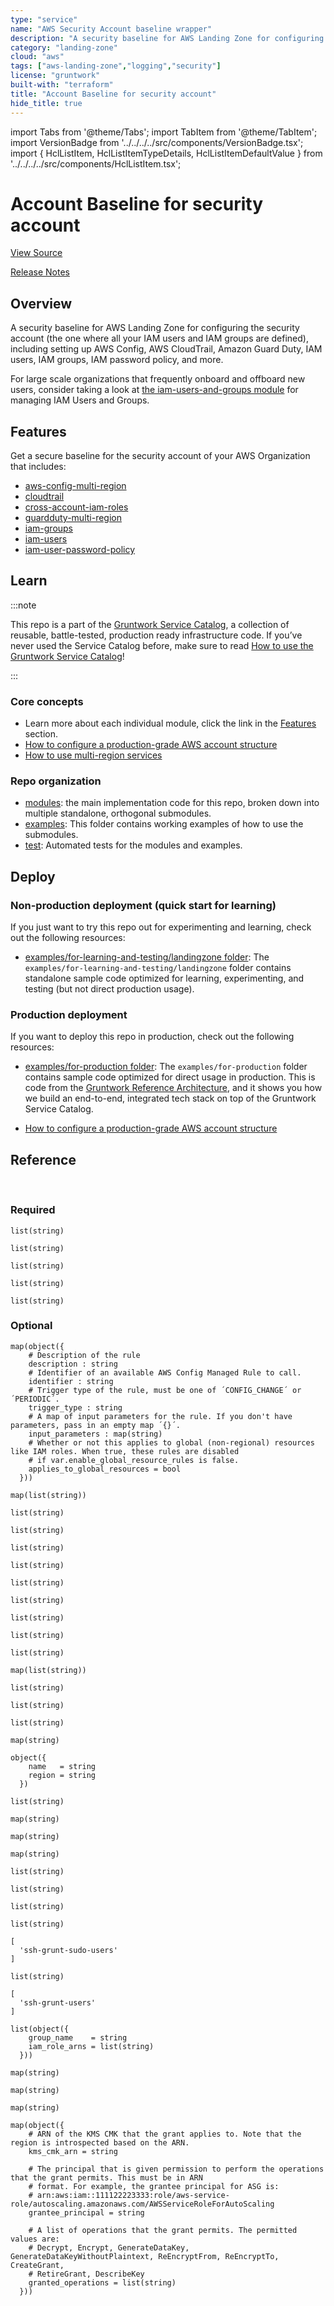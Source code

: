 ```yaml
---
type: "service"
name: "AWS Security Account baseline wrapper"
description: "A security baseline for AWS Landing Zone for configuring the security account (the one where all your IAM users and IAM groups are defined), including setting up AWS Config, AWS CloudTrail, Amazon Guard Duty, IAM users, IAM groups, IAM password policy, and more."
category: "landing-zone"
cloud: "aws"
tags: ["aws-landing-zone","logging","security"]
license: "gruntwork"
built-with: "terraform"
title: "Account Baseline for security account"
hide_title: true
---
```


import Tabs from '@theme/Tabs';
import TabItem from '@theme/TabItem';
import VersionBadge from '../../../../src/components/VersionBadge.tsx';
import { HclListItem, HclListItemTypeDetails, HclListItemDefaultValue } from '../../../../src/components/HclListItem.tsx';

<VersionBadge version="0.85.0" lastModifiedVersion="0.85.0"/>

# Account Baseline for security account


<a href="https://github.com/gruntwork-io/terraform-aws-service-catalog/tree/master/modules/landingzone/account-baseline-security" className="link-button">View Source</a>

<a href="https://github.com/gruntwork-io/terraform-aws-service-catalog/releases?q=landingzone%2Faccount-baseline-security" className="link-button" title="Release notes for only the service catalog versions which impacted this service.">Release Notes</a>

## Overview

A security baseline for AWS Landing Zone for configuring the security account (the one where all your IAM users and IAM groups are defined), including setting up
AWS Config, AWS CloudTrail, Amazon Guard Duty, IAM users, IAM groups, IAM password policy, and more.

For large scale organizations that frequently onboard and offboard new users, consider taking a look at
[the iam-users-and-groups module](https://github.com/gruntwork-io/terraform-aws-service-catalog/tree/master/modules/landingzone/iam-users-and-groups) for managing IAM Users and Groups.

## Features

Get a secure baseline for the security account of your AWS Organization that includes:

*   [aws-config-multi-region](https://github.com/gruntwork-io/terraform-aws-security/tree/master/modules/aws-config-multi-region)
*   [cloudtrail](https://github.com/gruntwork-io/terraform-aws-security/tree/master/modules/cloudtrail)
*   [cross-account-iam-roles](https://github.com/gruntwork-io/terraform-aws-security/tree/master/modules/cross-account-iam-roles)
*   [guardduty-multi-region](https://github.com/gruntwork-io/terraform-aws-security/tree/master/modules/guardduty-multi-region)
*   [iam-groups](https://github.com/gruntwork-io/terraform-aws-security/tree/master/modules/iam-groups)
*   [iam-users](https://github.com/gruntwork-io/terraform-aws-security/tree/master/modules/iam-users)
*   [iam-user-password-policy](https://github.com/gruntwork-io/terraform-aws-security/tree/master/modules/iam-user-password-policy)

## Learn

:::note

This repo is a part of the [Gruntwork Service Catalog](https://github.com/gruntwork-io/terraform-aws-service-catalog/),
a collection of reusable, battle-tested, production ready infrastructure code.
If you’ve never used the Service Catalog before, make sure to read
[How to use the Gruntwork Service Catalog](https://docs.gruntwork.io/reference/services/intro/overview)!

:::

### Core concepts

*   Learn more about each individual module, click the link in the [Features](#features) section.
*   [How to configure a production-grade AWS account structure](https://docs.gruntwork.io/guides/build-it-yourself/landing-zone/)
*   [How to use multi-region services](https://github.com/gruntwork-io/terraform-aws-service-catalog/tree/master/modules/landingzone/account-baseline-root/core-concepts.md#how-to-use-multi-region-services)

### Repo organization

*   [modules](https://github.com/gruntwork-io/terraform-aws-service-catalog/tree/master/modules): the main implementation code for this repo, broken down into multiple standalone, orthogonal submodules.
*   [examples](https://github.com/gruntwork-io/terraform-aws-service-catalog/tree/master/examples): This folder contains working examples of how to use the submodules.
*   [test](https://github.com/gruntwork-io/terraform-aws-service-catalog/tree/master/test): Automated tests for the modules and examples.

## Deploy

### Non-production deployment (quick start for learning)

If you just want to try this repo out for experimenting and learning, check out the following resources:

*   [examples/for-learning-and-testing/landingzone folder](https://github.com/gruntwork-io/terraform-aws-service-catalog/tree/master/examples/for-learning-and-testing/landingzone): The
    `examples/for-learning-and-testing/landingzone` folder contains standalone sample code optimized for learning,
    experimenting, and testing (but not direct production usage).

### Production deployment

If you want to deploy this repo in production, check out the following resources:

*   [examples/for-production folder](https://github.com/gruntwork-io/terraform-aws-service-catalog/tree/master/examples/for-production): The `examples/for-production` folder contains sample code
    optimized for direct usage in production. This is code from the
    [Gruntwork Reference Architecture](https://gruntwork.io/reference-architecture/), and it shows you how we build an end-to-end, integrated tech stack on top of the Gruntwork Service Catalog.

*   [How to configure a production-grade AWS account structure](https://docs.gruntwork.io/guides/build-it-yourself/landing-zone/)

## Reference

<Tabs>
<TabItem value="inputs" label="Inputs" default>

<br/>

### Required

<HclListItem name="aws_account_id" description="The AWS Account ID the template should be operated on. This avoids misconfiguration errors caused by environment variables." requirement="required" type="string">
</HclListItem>

<HclListItem name="aws_region" description="The AWS Region to use as the global config recorder and seed region for GuardDuty." requirement="required" type="string">
</HclListItem>

<HclListItem name="config_opt_in_regions" description="Creates resources in the specified regions. The best practice is to enable AWS Config in all enabled regions in your AWS account. This variable must NOT be set to null or empty. Otherwise, we won't know which regions to use and authenticate to, and may use some not enabled in your AWS account (e.g., GovCloud, China, etc). To get the list of regions enabled in your AWS account, you can use the AWS CLI: aws ec2 describe-regions." requirement="required" type="list">
<HclListItemTypeDetails>

```hcl
list(string)
```

</HclListItemTypeDetails>
</HclListItem>

<HclListItem name="ebs_opt_in_regions" description="Creates resources in the specified regions. The best practice is to enable EBS Encryption in all enabled regions in your AWS account. This variable must NOT be set to null or empty. Otherwise, we won't know which regions to use and authenticate to, and may use some not enabled in your AWS account (e.g., GovCloud, China, etc). To get the list of regions enabled in your AWS account, you can use the AWS CLI: aws ec2 describe-regions. The value provided for global_recorder_region must be in this list." requirement="required" type="list">
<HclListItemTypeDetails>

```hcl
list(string)
```

</HclListItemTypeDetails>
</HclListItem>

<HclListItem name="guardduty_opt_in_regions" description="Creates resources in the specified regions. The best practice is to enable GuardDuty in all enabled regions in your AWS account. This variable must NOT be set to null or empty. Otherwise, we won't know which regions to use and authenticate to, and may use some not enabled in your AWS account (e.g., GovCloud, China, etc). To get the list of regions enabled in your AWS account, you can use the AWS CLI: aws ec2 describe-regions. The value provided for global_recorder_region must be in this list." requirement="required" type="list">
<HclListItemTypeDetails>

```hcl
list(string)
```

</HclListItemTypeDetails>
</HclListItem>

<HclListItem name="iam_access_analyzer_opt_in_regions" description="Creates resources in the specified regions. The best practice is to enable IAM Access Analyzer in all enabled regions in your AWS account. This variable must NOT be set to null or empty. Otherwise, we won't know which regions to use and authenticate to, and may use some not enabled in your AWS account (e.g., GovCloud, China, etc). To get the list of regions enabled in your AWS account, you can use the AWS CLI: aws ec2 describe-regions. The value provided for global_recorder_region must be in this list." requirement="required" type="list">
<HclListItemTypeDetails>

```hcl
list(string)
```

</HclListItemTypeDetails>
</HclListItem>

<HclListItem name="kms_cmk_opt_in_regions" description="Creates resources in the specified regions. This variable must NOT be set to null or empty. Otherwise, we won't know which regions to use and authenticate to, and may use some not enabled in your AWS account (e.g., GovCloud, China, etc). To get the list of regions enabled in your AWS account, you can use the AWS CLI: aws ec2 describe-regions. The value provided for global_recorder_region must be in this list." requirement="required" type="list">
<HclListItemTypeDetails>

```hcl
list(string)
```

</HclListItemTypeDetails>
</HclListItem>

<HclListItem name="name_prefix" description="The name used to prefix AWS Config and Cloudtrail resources, including the S3 bucket names and SNS topics used for each." requirement="required" type="string">
</HclListItem>

### Optional

<HclListItem name="additional_config_rules" description="Map of additional managed rules to add. The key is the name of the rule (e.g. ´acm-certificate-expiration-check´) and the value is an object specifying the rule details" requirement="optional" type="map">
<HclListItemTypeDetails>

```hcl
map(object({
    # Description of the rule
    description : string
    # Identifier of an available AWS Config Managed Rule to call.
    identifier : string
    # Trigger type of the rule, must be one of ´CONFIG_CHANGE´ or ´PERIODIC´.
    trigger_type : string
    # A map of input parameters for the rule. If you don't have parameters, pass in an empty map ´{}´.
    input_parameters : map(string)
    # Whether or not this applies to global (non-regional) resources like IAM roles. When true, these rules are disabled
    # if var.enable_global_resource_rules is false.
    applies_to_global_resources = bool
  }))
```

</HclListItemTypeDetails>
<HclListItemDefaultValue defaultValue="{}"/>
</HclListItem>

<HclListItem name="allow_auto_deploy_from_github_actions_for_sources" description="Map of github repositories to the list of branches that are allowed to assume the IAM role. The repository should be encoded as org/repo-name (e.g., gruntwork-io/terrraform-aws-ci). Allows GitHub Actions to assume the auto deploy IAM role using an OpenID Connect Provider for the given repositories. Refer to the docs for github-actions-iam-role for more information. Note that this is mutually exclusive with <a href=#allow_auto_deploy_from_other_account_arns><code>allow_auto_deploy_from_other_account_arns</code></a>. Only used if <a href=#enable_github_actions_access><code>enable_github_actions_access</code></a> is true. " requirement="optional" type="map">
<HclListItemTypeDetails>

```hcl
map(list(string))
```

</HclListItemTypeDetails>
<HclListItemDefaultValue defaultValue="{}"/>
</HclListItem>

<HclListItem name="allow_auto_deploy_from_other_account_arns" description="A list of IAM ARNs from other AWS accounts that will be allowed to assume the auto deploy IAM role that has the permissions in <a href=#auto_deploy_permissions><code>auto_deploy_permissions</code></a>." requirement="optional" type="list">
<HclListItemTypeDetails>

```hcl
list(string)
```

</HclListItemTypeDetails>
<HclListItemDefaultValue defaultValue="[]"/>
</HclListItem>

<HclListItem name="allow_billing_access_from_other_account_arns" description="A list of IAM ARNs from other AWS accounts that will be allowed full (read and write) access to the billing info for this account." requirement="optional" type="list">
<HclListItemTypeDetails>

```hcl
list(string)
```

</HclListItemTypeDetails>
<HclListItemDefaultValue defaultValue="[]"/>
</HclListItem>

<HclListItem name="allow_cloudtrail_access_with_iam" description="If true, an IAM Policy that grants access to CloudTrail will be honored. If false, only the ARNs listed in <a href=#kms_key_user_iam_arns><code>kms_key_user_iam_arns</code></a> will have access to CloudTrail and any IAM Policy grants will be ignored. (true or false)" requirement="optional" type="bool">
<HclListItemDefaultValue defaultValue="true"/>
</HclListItem>

<HclListItem name="allow_dev_access_from_other_account_arns" description="A list of IAM ARNs from other AWS accounts that will be allowed full (read and write) access to the services in this account specified in <a href=#dev_permitted_services><code>dev_permitted_services</code></a>." requirement="optional" type="list">
<HclListItemTypeDetails>

```hcl
list(string)
```

</HclListItemTypeDetails>
<HclListItemDefaultValue defaultValue="[]"/>
</HclListItem>

<HclListItem name="allow_full_access_from_other_account_arns" description="A list of IAM ARNs from other AWS accounts that will be allowed full (read and write) access to this account." requirement="optional" type="list">
<HclListItemTypeDetails>

```hcl
list(string)
```

</HclListItemTypeDetails>
<HclListItemDefaultValue defaultValue="[]"/>
</HclListItem>

<HclListItem name="allow_logs_access_from_other_account_arns" description="A list of IAM ARNs from other AWS accounts that will be allowed access to the logs in CloudTrail, AWS Config, and CloudWatch for this account. Will also be given permissions to decrypt with the KMS CMK that is used to encrypt CloudTrail logs." requirement="optional" type="list">
<HclListItemTypeDetails>

```hcl
list(string)
```

</HclListItemTypeDetails>
<HclListItemDefaultValue defaultValue="[]"/>
</HclListItem>

<HclListItem name="allow_read_only_access_from_other_account_arns" description="A list of IAM ARNs from other AWS accounts that will be allowed read-only access to this account." requirement="optional" type="list">
<HclListItemTypeDetails>

```hcl
list(string)
```

</HclListItemTypeDetails>
<HclListItemDefaultValue defaultValue="[]"/>
</HclListItem>

<HclListItem name="allow_ssh_grunt_access_from_other_account_arns" description="A list of IAM ARNs from other AWS accounts that will be allowed read access to IAM groups and publish SSH keys. This is used for ssh-grunt." requirement="optional" type="list">
<HclListItemTypeDetails>

```hcl
list(string)
```

</HclListItemTypeDetails>
<HclListItemDefaultValue defaultValue="[]"/>
</HclListItem>

<HclListItem name="allow_support_access_from_other_account_arns" description="A list of IAM ARNs from other AWS accounts that will be allowed support access (AWSSupportAccess) to this account." requirement="optional" type="list">
<HclListItemTypeDetails>

```hcl
list(string)
```

</HclListItemTypeDetails>
<HclListItemDefaultValue defaultValue="[]"/>
</HclListItem>

<HclListItem name="auto_deploy_permissions" description="A list of IAM permissions (e.g. ec2:*) that will be added to an IAM Group for doing automated deployments. NOTE: If <a href=#should_create_iam_group_auto_deploy><code>should_create_iam_group_auto_deploy</code></a> is true, the list must have at least one element (e.g. '*')." requirement="optional" type="list">
<HclListItemTypeDetails>

```hcl
list(string)
```

</HclListItemTypeDetails>
<HclListItemDefaultValue defaultValue="[]"/>
</HclListItem>

<HclListItem name="cloudtrail_allow_kms_describe_key_to_external_aws_accounts" description="Whether or not to allow kms:DescribeKey to external AWS accounts with write access to the CloudTrail bucket. This is useful during deployment so that you don't have to pass around the KMS key ARN." requirement="optional" type="bool">
<HclListItemDefaultValue defaultValue="false"/>
</HclListItem>

<HclListItem name="cloudtrail_cloudwatch_logs_group_name" description="Specify the name of the CloudWatch Logs group to publish the CloudTrail logs to. This log group exists in the current account. Set this value to `null` to avoid publishing the trail logs to the logs group. The recommended configuration for CloudTrail is (a) for each child account to aggregate its logs in an S3 bucket in a single central account, such as a logs account and (b) to also store 14 days work of logs in CloudWatch in the child account itself for local debugging." requirement="optional" type="string">
<HclListItemDefaultValue defaultValue="cloudtrail-logs"/>
</HclListItem>

<HclListItem name="cloudtrail_data_logging_enabled" description="If true, logging of data events will be enabled." requirement="optional" type="bool">
<HclListItemDefaultValue defaultValue="false"/>
</HclListItem>

<HclListItem name="cloudtrail_data_logging_include_management_events" description="Specify if you want your event selector to include management events for your trail." requirement="optional" type="bool">
<HclListItemDefaultValue defaultValue="true"/>
</HclListItem>

<HclListItem name="cloudtrail_data_logging_read_write_type" description="Specify if you want your trail to log read-only events, write-only events, or all. Possible values are: ReadOnly, WriteOnly, All." requirement="optional" type="string">
<HclListItemDefaultValue defaultValue="All"/>
</HclListItem>

<HclListItem name="cloudtrail_data_logging_resources" description="Data resources for which to log data events. This should be a map, where each key is a data resource type, and each value is a list of data resource values. Possible values for data resource types are: AWS::S3::Object, AWS::Lambda::Function and AWS::DynamoDB::Table. See the 'data_resource' block within the 'event_selector' block of the 'aws_cloudtrail' resource for context: https://registry.terraform.io/providers/hashicorp/aws/latest/docs/resources/cloudtrail#data_resource." requirement="optional" type="map">
<HclListItemTypeDetails>

```hcl
map(list(string))
```

</HclListItemTypeDetails>
<HclListItemDefaultValue defaultValue="{}"/>
</HclListItem>

<HclListItem name="cloudtrail_external_aws_account_ids_with_write_access" description="A list of external AWS accounts that should be given write access for CloudTrail logs to this S3 bucket. This is useful when aggregating CloudTrail logs for multiple AWS accounts in one common S3 bucket." requirement="optional" type="list">
<HclListItemTypeDetails>

```hcl
list(string)
```

</HclListItemTypeDetails>
<HclListItemDefaultValue defaultValue="[]"/>
</HclListItem>

<HclListItem name="cloudtrail_force_destroy" description="If set to true, when you run 'terraform destroy', delete all objects from the bucket so that the bucket can be destroyed without error. Warning: these objects are not recoverable so only use this if you're absolutely sure you want to permanently delete everything!" requirement="optional" type="bool">
<HclListItemDefaultValue defaultValue="false"/>
</HclListItem>

<HclListItem name="cloudtrail_kms_key_administrator_iam_arns" description="All CloudTrail Logs will be encrypted with a KMS Key (a Customer Master Key) that governs access to write API calls older than 7 days and all read API calls. The IAM Users specified in this list will have rights to change who can access this extended log data." requirement="optional" type="list">
<HclListItemTypeDetails>

```hcl
list(string)
```

</HclListItemTypeDetails>
<HclListItemDefaultValue defaultValue="[]"/>
</HclListItem>

<HclListItem name="cloudtrail_kms_key_arn" description="All CloudTrail Logs will be encrypted with a KMS CMK (Customer Master Key) that governs access to write API calls older than 7 days and all read API calls. If that CMK already exists, set this to the ARN of that CMK. Otherwise, set this to null, and a new CMK will be created. We recommend setting this to the ARN of a CMK that already exists in a separate logs account." requirement="optional" type="string">
<HclListItemDefaultValue defaultValue="null"/>
</HclListItem>

<HclListItem name="cloudtrail_kms_key_arn_is_alias" description="If the kms_key_arn provided is an alias or alias ARN, then this must be set to true so that the module will exchange the alias for a CMK ARN. Setting this to true and using aliases requires <a href=#cloudtrail_allow_kms_describe_key_to_external_aws_accounts><code>cloudtrail_allow_kms_describe_key_to_external_aws_accounts</code></a> to also be true for multi-account scenarios." requirement="optional" type="bool">
<HclListItemDefaultValue defaultValue="false"/>
</HclListItem>

<HclListItem name="cloudtrail_kms_key_user_iam_arns" description="All CloudTrail Logs will be encrypted with a KMS Key (a Customer Master Key) that governs access to write API calls older than 7 days and all read API calls. The IAM Users specified in this list will have read-only access to this extended log data." requirement="optional" type="list">
<HclListItemTypeDetails>

```hcl
list(string)
```

</HclListItemTypeDetails>
<HclListItemDefaultValue defaultValue="[]"/>
</HclListItem>

<HclListItem name="cloudtrail_num_days_after_which_archive_log_data" description="After this number of days, log files should be transitioned from S3 to Glacier. Enter 0 to never archive log data." requirement="optional" type="number">
<HclListItemDefaultValue defaultValue="30"/>
</HclListItem>

<HclListItem name="cloudtrail_num_days_after_which_delete_log_data" description="After this number of days, log files should be deleted from S3. Enter 0 to never delete log data." requirement="optional" type="number">
<HclListItemDefaultValue defaultValue="365"/>
</HclListItem>

<HclListItem name="cloudtrail_num_days_to_retain_cloudwatch_logs" description="After this number of days, logs stored in CloudWatch will be deleted. Possible values are: 1, 3, 5, 7, 14, 30, 60, 90, 120, 150, 180, 365, 400, 545, 731, 1827, 3653, and 0 (default). When set to 0, logs will be retained indefinitely." requirement="optional" type="number">
<HclListItemDefaultValue defaultValue="0"/>
</HclListItem>

<HclListItem name="cloudtrail_s3_bucket_already_exists" description="Set to false to create an S3 bucket of name <a href=#cloudtrail_s3_bucket_name><code>cloudtrail_s3_bucket_name</code></a> in this account for storing CloudTrail logs. Set to true to assume the bucket specified in <a href=#cloudtrail_s3_bucket_name><code>cloudtrail_s3_bucket_name</code></a> already exists in another AWS account. We recommend setting this to true and setting <a href=#cloudtrail_s3_bucket_name><code>cloudtrail_s3_bucket_name</code></a> to the name of a bucket that already exists in a separate logs account." requirement="optional" type="bool">
<HclListItemDefaultValue defaultValue="false"/>
</HclListItem>

<HclListItem name="cloudtrail_s3_bucket_name" description="The name of the S3 Bucket where CloudTrail logs will be stored. If value is `null`, defaults to `<a href=#name_prefix><code>name_prefix</code></a>`-cloudtrail" requirement="optional" type="string">
<HclListItemDefaultValue defaultValue="null"/>
</HclListItem>

<HclListItem name="cloudtrail_s3_mfa_delete" description="Enable MFA delete for either 'Change the versioning state of your bucket' or 'Permanently delete an object version'. This setting only applies to the bucket used to storage Cloudtrail data. This cannot be used to toggle this setting but is available to allow managed buckets to reflect the state in AWS. For instructions on how to enable MFA Delete, check out the README from the terraform-aws-security/private-s3-bucket module." requirement="optional" type="bool">
<HclListItemDefaultValue defaultValue="false"/>
</HclListItem>

<HclListItem name="cloudtrail_tags" description="Tags to apply to the CloudTrail resources." requirement="optional" type="map">
<HclListItemTypeDetails>

```hcl
map(string)
```

</HclListItemTypeDetails>
<HclListItemDefaultValue defaultValue="{}"/>
</HclListItem>

<HclListItem name="config_aggregate_config_data_in_external_account" description="Set to true to send the AWS Config data to another account (e.g., a logs account) for aggregation purposes. You must set the ID of that other account via the config_central_account_id variable. This redundant variable has to exist because Terraform does not allow computed data in count and for_each parameters and <a href=#config_central_account_id><code>config_central_account_id</code></a> may be computed if its the ID of a newly-created AWS account." requirement="optional" type="bool">
<HclListItemDefaultValue defaultValue="false"/>
</HclListItem>

<HclListItem name="config_central_account_id" description="If the S3 bucket and SNS topics used for AWS Config live in a different AWS account, set this variable to the ID of that account. If the S3 bucket and SNS topics live in this account, set this variable to null. We recommend setting this to the ID of a separate logs account. Only used if <a href=#config_aggregate_config_data_in_external_account><code>config_aggregate_config_data_in_external_account</code></a> is true." requirement="optional" type="string">
<HclListItemDefaultValue defaultValue="null"/>
</HclListItem>

<HclListItem name="config_create_account_rules" description="Set to true to create AWS Config rules directly in this account. Set false to not create any Config rules in this account (i.e., if you created the rules at the organization level already). We recommend setting this to true to use account-level rules because org-level rules create a chicken-and-egg problem with creating new accounts." requirement="optional" type="bool">
<HclListItemDefaultValue defaultValue="true"/>
</HclListItem>

<HclListItem name="config_delivery_channel_kms_key_arn" description="Optional KMS key to use for encrypting S3 objects on the AWS Config delivery channel for an externally managed S3 bucket. This must belong to the same region as the destination S3 bucket. If null, AWS Config will default to encrypting the delivered data with AES-256 encryption. Only used if <a href=#should_create_s3_bucket><code>should_create_s3_bucket</code></a> is false - otherwise, <a href=#kms_key_arn><code>kms_key_arn</code></a> is used." requirement="optional" type="string">
<HclListItemDefaultValue defaultValue="null"/>
</HclListItem>

<HclListItem name="config_delivery_channel_kms_key_by_name" description="Same as <a href=#config_delivery_channel_kms_key_arn><code>config_delivery_channel_kms_key_arn</code></a>, except the value is a name of a KMS key configured with <a href=#kms_customer_master_keys><code>kms_customer_master_keys</code></a>. The module created KMS key for the delivery region (indexed by the name) will be used. Note that if both <a href=#config_delivery_channel_kms_key_arn><code>config_delivery_channel_kms_key_arn</code></a> and <a href=#config_delivery_channel_kms_key_by_name><code>config_delivery_channel_kms_key_by_name</code></a> are configured, the key in <a href=#config_delivery_channel_kms_key_arn><code>config_delivery_channel_kms_key_arn</code></a> will always be used." requirement="optional" type="object">
<HclListItemTypeDetails>

```hcl
object({
    name   = string
    region = string
  })
```

</HclListItemTypeDetails>
<HclListItemDefaultValue defaultValue="null"/>
</HclListItem>

<HclListItem name="config_force_destroy" description="If set to true, when you run 'terraform destroy', delete all objects from the bucket so that the bucket can be destroyed without error. Warning: these objects are not recoverable so only use this if you're absolutely sure you want to permanently delete everything!" requirement="optional" type="bool">
<HclListItemDefaultValue defaultValue="false"/>
</HclListItem>

<HclListItem name="config_linked_accounts" description="Provide a list of AWS account IDs that will send Config data to this account. This is useful if your aggregating config data in this account for other accounts." requirement="optional" type="list">
<HclListItemTypeDetails>

```hcl
list(string)
```

</HclListItemTypeDetails>
<HclListItemDefaultValue defaultValue="[]"/>
</HclListItem>

<HclListItem name="config_num_days_after_which_archive_log_data" description="After this number of days, log files should be transitioned from S3 to Glacier. Enter 0 to never archive log data." requirement="optional" type="number">
<HclListItemDefaultValue defaultValue="365"/>
</HclListItem>

<HclListItem name="config_num_days_after_which_delete_log_data" description="After this number of days, log files should be deleted from S3. Enter 0 to never delete log data." requirement="optional" type="number">
<HclListItemDefaultValue defaultValue="730"/>
</HclListItem>

<HclListItem name="config_s3_bucket_kms_key_arn" description="Optional KMS key to use for encrypting S3 objects on the AWS Config bucket, when the S3 bucket is created within this module (<a href=#config_should_create_s3_bucket><code>config_should_create_s3_bucket</code></a> is true). For encrypting S3 objects on delivery for an externally managed S3 bucket, refer to the <a href=#config_delivery_channel_kms_key_arn><code>config_delivery_channel_kms_key_arn</code></a> input variable. If null, data in S3 will be encrypted using the default aws/s3 key. If provided, the key policy of the provided key must permit the IAM role used by AWS Config. See https://docs.aws.amazon.com/sns/latest/dg/sns-key-management.html. Note that the KMS key must reside in the global recorder region (as configured by <a href=#aws_region><code>aws_region</code></a>)." requirement="optional" type="string">
<HclListItemDefaultValue defaultValue="null"/>
</HclListItem>

<HclListItem name="config_s3_bucket_kms_key_by_name" description="Same as <a href=#config_s3_bucket_kms_key_arn><code>config_s3_bucket_kms_key_arn</code></a>, except the value is a name of a KMS key configured with <a href=#kms_customer_master_keys><code>kms_customer_master_keys</code></a>. The module created KMS key for the global recorder region (indexed by the name) will be used. Note that if both <a href=#config_s3_bucket_kms_key_arn><code>config_s3_bucket_kms_key_arn</code></a> and <a href=#config_s3_bucket_kms_key_by_name><code>config_s3_bucket_kms_key_by_name</code></a> are configured, the key in <a href=#config_s3_bucket_kms_key_arn><code>config_s3_bucket_kms_key_arn</code></a> will always be used." requirement="optional" type="string">
<HclListItemDefaultValue defaultValue="null"/>
</HclListItem>

<HclListItem name="config_s3_bucket_name" description="The name of the S3 Bucket where CloudTrail logs will be stored. This could be a bucket in this AWS account or the name of a bucket in another AWS account where logs should be sent. We recommend setting this to the name of a bucket in a separate logs account." requirement="optional" type="string">
<HclListItemDefaultValue defaultValue="null"/>
</HclListItem>

<HclListItem name="config_s3_mfa_delete" description="Enable MFA delete for either 'Change the versioning state of your bucket' or 'Permanently delete an object version'. This setting only applies to the bucket used to storage AWS Config data. This cannot be used to toggle this setting but is available to allow managed buckets to reflect the state in AWS. For instructions on how to enable MFA Delete, check out the README from the terraform-aws-security/private-s3-bucket module." requirement="optional" type="bool">
<HclListItemDefaultValue defaultValue="false"/>
</HclListItem>

<HclListItem name="config_should_create_s3_bucket" description="Set to true to create an S3 bucket of name <a href=#config_s3_bucket_name><code>config_s3_bucket_name</code></a> in this account for storing AWS Config data. Set to false to assume the bucket specified in <a href=#config_s3_bucket_name><code>config_s3_bucket_name</code></a> already exists in another AWS account. We recommend setting this to false and setting <a href=#config_s3_bucket_name><code>config_s3_bucket_name</code></a> to the name off an S3 bucket that already exists in a separate logs account." requirement="optional" type="bool">
<HclListItemDefaultValue defaultValue="false"/>
</HclListItem>

<HclListItem name="config_should_create_sns_topic" description="Set to true to create an SNS topic in this account for sending AWS Config notifications (e.g., if this is the logs account). Set to false to assume the topic specified in <a href=#config_sns_topic_name><code>config_sns_topic_name</code></a> already exists in another AWS account (e.g., if this is the stage or prod account and <a href=#config_sns_topic_name><code>config_sns_topic_name</code></a> is the name of an SNS topic in the logs account)." requirement="optional" type="bool">
<HclListItemDefaultValue defaultValue="false"/>
</HclListItem>

<HclListItem name="config_sns_topic_kms_key_by_name_region_map" description="Same as <a href=#config_sns_topic_kms_key_region_map><code>config_sns_topic_kms_key_region_map</code></a>, except the value is a name of a KMS key configured with <a href=#kms_customer_master_keys><code>kms_customer_master_keys</code></a>. The module created KMS key for each region (indexed by the name) will be used. Note that if an entry exists for a region in both <a href=#config_sns_topic_kms_key_region_map><code>config_sns_topic_kms_key_region_map</code></a> and <a href=#config_sns_topic_kms_key_by_name_region_map><code>config_sns_topic_kms_key_by_name_region_map</code></a>, then the key in <a href=#config_sns_topic_kms_key_region_map><code>config_sns_topic_kms_key_region_map</code></a> will always be used." requirement="optional" type="map">
<HclListItemTypeDetails>

```hcl
map(string)
```

</HclListItemTypeDetails>
<HclListItemDefaultValue defaultValue="null"/>
</HclListItem>

<HclListItem name="config_sns_topic_kms_key_region_map" description="Optional KMS key to use for each region for configuring default encryption for the SNS topic (encoded as a map from region - e.g. us-east-1 - to ARN of KMS key). If null or the region key is missing, encryption will not be configured for the SNS topic in that region." requirement="optional" type="map">
<HclListItemTypeDetails>

```hcl
map(string)
```

</HclListItemTypeDetails>
<HclListItemDefaultValue defaultValue="null"/>
</HclListItem>

<HclListItem name="config_sns_topic_name" description="The name of the SNS Topic in where AWS Config notifications will be sent. Can be in the same account or in another account." requirement="optional" type="string">
<HclListItemDefaultValue defaultValue="ConfigTopic"/>
</HclListItem>

<HclListItem name="config_tags" description="A map of tags to apply to the S3 Bucket. The key is the tag name and the value is the tag value." requirement="optional" type="map">
<HclListItemTypeDetails>

```hcl
map(string)
```

</HclListItemTypeDetails>
<HclListItemDefaultValue defaultValue="{}"/>
</HclListItem>

<HclListItem name="configrules_maximum_execution_frequency" description="The maximum frequency with which AWS Config runs evaluations for the ´PERIODIC´ rules. See https://www.terraform.io/docs/providers/aws/r/config_organization_managed_rule.html#maximum_execution_frequency" requirement="optional" type="string">
<HclListItemDefaultValue defaultValue="TwentyFour_Hours"/>
</HclListItem>

<HclListItem name="cross_account_access_all_group_name" description="The name of the IAM group that will grant access to all external AWS accounts in <a href=#iam_groups_for_cross_account_access><code>iam_groups_for_cross_account_access</code></a>." requirement="optional" type="string">
<HclListItemDefaultValue defaultValue="_all-accounts"/>
</HclListItem>

<HclListItem name="custom_cloudtrail_trail_name" description="A custom name to use for the Cloudtrail Trail. If null, defaults to the <a href=#name_prefix><code>name_prefix</code></a> input variable." requirement="optional" type="string">
<HclListItemDefaultValue defaultValue="null"/>
</HclListItem>

<HclListItem name="dev_permitted_services" description="A list of AWS services for which the developers from the accounts in <a href=#allow_dev_access_from_other_account_arns><code>allow_dev_access_from_other_account_arns</code></a> will receive full permissions. See https://goo.gl/ZyoHlz to find the IAM Service name. For example, to grant developers access only to EC2 and Amazon Machine Learning, use the value ['ec2','machinelearning']. Do NOT add iam to the list of services, or that will grant Developers de facto admin access." requirement="optional" type="list">
<HclListItemTypeDetails>

```hcl
list(string)
```

</HclListItemTypeDetails>
<HclListItemDefaultValue defaultValue="[]"/>
</HclListItem>

<HclListItem name="ebs_enable_encryption" description="If set to true (default), all new EBS volumes will have encryption enabled by default" requirement="optional" type="bool">
<HclListItemDefaultValue defaultValue="true"/>
</HclListItem>

<HclListItem name="ebs_kms_key_name" description="The name of the KMS CMK to use by default for encrypting EBS volumes, if <a href=#ebs_enable_encryption><code>ebs_enable_encryption</code></a> and <a href=#ebs_use_existing_kms_keys><code>ebs_use_existing_kms_keys</code></a> are enabled. The name must match a name given the <a href=#kms_customer_master_keys><code>kms_customer_master_keys</code></a> variable." requirement="optional" type="string">
<HclListItemDefaultValue defaultValue=""/>
</HclListItem>

<HclListItem name="ebs_use_existing_kms_keys" description="If set to true, the KMS Customer Managed Keys (CMK) with the name in <a href=#ebs_kms_key_name><code>ebs_kms_key_name</code></a> will be set as the default for EBS encryption. When false (default), the AWS-managed aws/ebs key will be used." requirement="optional" type="bool">
<HclListItemDefaultValue defaultValue="false"/>
</HclListItem>

<HclListItem name="enable_cloudtrail" description="Set to true (default) to enable CloudTrail in the security account. Set to false to disable CloudTrail (note: all other CloudTrail variables will be ignored). Note that if you have enabled organization trail in the root (parent) account, you should set this to false; the organization trail will enable CloudTrail on child accounts by default." requirement="optional" type="bool">
<HclListItemDefaultValue defaultValue="true"/>
</HclListItem>

<HclListItem name="enable_config" description="Set to true to enable AWS Config in the security account. Set to false to disable AWS Config (note: all other AWS config variables will be ignored)." requirement="optional" type="bool">
<HclListItemDefaultValue defaultValue="true"/>
</HclListItem>

<HclListItem name="enable_encrypted_volumes" description="Checks whether the EBS volumes that are in an attached state are encrypted." requirement="optional" type="bool">
<HclListItemDefaultValue defaultValue="true"/>
</HclListItem>

<HclListItem name="enable_github_actions_access" description="When true, create an Open ID Connect Provider that GitHub actions can use to assume IAM roles in the account. Refer to https://docs.github.com/en/actions/deployment/security-hardening-your-deployments/configuring-openid-connect-in-amazon-web-services for more information." requirement="optional" type="bool">
<HclListItemDefaultValue defaultValue="false"/>
</HclListItem>

<HclListItem name="enable_iam_access_analyzer" description="A feature flag to enable or disable this module." requirement="optional" type="bool">
<HclListItemDefaultValue defaultValue="false"/>
</HclListItem>

<HclListItem name="enable_iam_cross_account_roles" description="A feature flag to enable or disable the Cross Account Iam Roles module." requirement="optional" type="bool">
<HclListItemDefaultValue defaultValue="true"/>
</HclListItem>

<HclListItem name="enable_iam_groups" description="A feature flag to enable or disable the IAM Groups module." requirement="optional" type="bool">
<HclListItemDefaultValue defaultValue="true"/>
</HclListItem>

<HclListItem name="enable_iam_password_policy" description="Checks whether the account password policy for IAM users meets the specified requirements." requirement="optional" type="bool">
<HclListItemDefaultValue defaultValue="true"/>
</HclListItem>

<HclListItem name="enable_insecure_sg_rules" description="Checks whether the security group with 0.0.0.0/0 of any Amazon Virtual Private Cloud (Amazon VPC) allows only specific inbound TCP or UDP traffic." requirement="optional" type="bool">
<HclListItemDefaultValue defaultValue="true"/>
</HclListItem>

<HclListItem name="enable_rds_storage_encrypted" description="Checks whether storage encryption is enabled for your RDS DB instances." requirement="optional" type="bool">
<HclListItemDefaultValue defaultValue="true"/>
</HclListItem>

<HclListItem name="enable_root_account_mfa" description="Checks whether users of your AWS account require a multi-factor authentication (MFA) device to sign in with root credentials." requirement="optional" type="bool">
<HclListItemDefaultValue defaultValue="true"/>
</HclListItem>

<HclListItem name="enable_s3_bucket_public_read_prohibited" description="Checks that your Amazon S3 buckets do not allow public read access." requirement="optional" type="bool">
<HclListItemDefaultValue defaultValue="true"/>
</HclListItem>

<HclListItem name="enable_s3_bucket_public_write_prohibited" description="Checks that your Amazon S3 buckets do not allow public write access." requirement="optional" type="bool">
<HclListItemDefaultValue defaultValue="true"/>
</HclListItem>

<HclListItem name="encrypted_volumes_kms_id" description="ID or ARN of the KMS key that is used to encrypt the volume. Used for configuring the encrypted volumes config rule." requirement="optional" type="string">
<HclListItemDefaultValue defaultValue="null"/>
</HclListItem>

<HclListItem name="force_destroy_users" description="When destroying this user, destroy even if it has non-Terraform-managed IAM access keys, login profile, or MFA devices. Without force_destroy a user with non-Terraform-managed access keys and login profile will fail to be destroyed." requirement="optional" type="bool">
<HclListItemDefaultValue defaultValue="false"/>
</HclListItem>

<HclListItem name="github_actions_openid_connect_provider_thumbprint_list" description="When set, use the statically provided hardcoded list of thumbprints rather than looking it up dynamically. This is useful if you want to trade reliability of the OpenID Connect Provider across certificate renewals with a static list that is obtained using a trustworthy mechanism, to mitigate potential damage from a domain hijacking attack on GitHub domains." requirement="optional" type="list">
<HclListItemTypeDetails>

```hcl
list(string)
```

</HclListItemTypeDetails>
<HclListItemDefaultValue defaultValue="null"/>
</HclListItem>

<HclListItem name="guardduty_cloudwatch_event_rule_name" description="Name of the Cloudwatch event rules." requirement="optional" type="string">
<HclListItemDefaultValue defaultValue="guardduty-finding-events"/>
</HclListItem>

<HclListItem name="guardduty_finding_publishing_frequency" description="Specifies the frequency of notifications sent for subsequent finding occurrences. If the detector is a GuardDuty member account, the value is determined by the GuardDuty master account and cannot be modified, otherwise defaults to SIX_HOURS. For standalone and GuardDuty master accounts, it must be configured in Terraform to enable drift detection. Valid values for standalone and master accounts: FIFTEEN_MINUTES, ONE_HOUR, SIX_HOURS." requirement="optional" type="string">
<HclListItemDefaultValue defaultValue="null"/>
</HclListItem>

<HclListItem name="guardduty_findings_sns_topic_name" description="Specifies a name for the created SNS topics where findings are published. publish_findings_to_sns must be set to true." requirement="optional" type="string">
<HclListItemDefaultValue defaultValue="guardduty-findings"/>
</HclListItem>

<HclListItem name="guardduty_publish_findings_to_sns" description="Send GuardDuty findings to SNS topics specified by findings_sns_topic_name." requirement="optional" type="bool">
<HclListItemDefaultValue defaultValue="false"/>
</HclListItem>

<HclListItem name="iam_access_analyzer_name" description="The name of the IAM Access Analyzer module" requirement="optional" type="string">
<HclListItemDefaultValue defaultValue="baseline_security-iam_access_analyzer"/>
</HclListItem>

<HclListItem name="iam_access_analyzer_type" description="If set to ACCOUNT, the analyzer will only be scanning the current AWS account it's in. If set to ORGANIZATION - will scan the organization AWS account and the child accounts." requirement="optional" type="string">
<HclListItemDefaultValue defaultValue="ACCOUNT"/>
</HclListItem>

<HclListItem name="iam_group_developers_permitted_services" description="A list of AWS services for which the developers IAM Group will receive full permissions. See https://goo.gl/ZyoHlz to find the IAM Service name. For example, to grant developers access only to EC2 and Amazon Machine Learning, use the value ['ec2','machinelearning']. Do NOT add iam to the list of services, or that will grant Developers de facto admin access. If you need to grant iam privileges, just grant the user Full Access." requirement="optional" type="list">
<HclListItemTypeDetails>

```hcl
list(string)
```

</HclListItemTypeDetails>
<HclListItemDefaultValue defaultValue="[]"/>
</HclListItem>

<HclListItem name="iam_group_name_auto_deploy" description="The name of the IAM Group that allows automated deployment by graning the permissions specified in <a href=#auto_deploy_permissions><code>auto_deploy_permissions</code></a>." requirement="optional" type="string">
<HclListItemDefaultValue defaultValue="_machine.ecs-auto-deploy"/>
</HclListItem>

<HclListItem name="iam_group_name_billing" description="The name to be used for the IAM Group that grants read/write access to all billing features in AWS." requirement="optional" type="string">
<HclListItemDefaultValue defaultValue="billing"/>
</HclListItem>

<HclListItem name="iam_group_name_developers" description="The name to be used for the IAM Group that grants IAM Users a reasonable set of permissions for developers." requirement="optional" type="string">
<HclListItemDefaultValue defaultValue="developers"/>
</HclListItem>

<HclListItem name="iam_group_name_full_access" description="The name to be used for the IAM Group that grants full access to all AWS resources." requirement="optional" type="string">
<HclListItemDefaultValue defaultValue="full-access"/>
</HclListItem>

<HclListItem name="iam_group_name_houston_cli" description="The name of the IAM Group that allows access to houston CLI." requirement="optional" type="string">
<HclListItemDefaultValue defaultValue="houston-cli-users"/>
</HclListItem>

<HclListItem name="iam_group_name_iam_admin" description="The name to be used for the IAM Group that grants IAM administrative access. Effectively grants administrator access." requirement="optional" type="string">
<HclListItemDefaultValue defaultValue="iam-admin"/>
</HclListItem>

<HclListItem name="iam_group_name_iam_user_self_mgmt" description="The name to be used for the IAM Group that grants IAM Users the permissions to manage their own IAM User account." requirement="optional" type="string">
<HclListItemDefaultValue defaultValue="iam-user-self-mgmt"/>
</HclListItem>

<HclListItem name="iam_group_name_logs" description="The name to be used for the IAM Group that grants read access to CloudTrail, AWS Config, and CloudWatch in AWS." requirement="optional" type="string">
<HclListItemDefaultValue defaultValue="logs"/>
</HclListItem>

<HclListItem name="iam_group_name_read_only" description="The name to be used for the IAM Group that grants read-only access to all AWS resources." requirement="optional" type="string">
<HclListItemDefaultValue defaultValue="read-only"/>
</HclListItem>

<HclListItem name="iam_group_name_support" description="The name of the IAM Group that allows access to AWS Support." requirement="optional" type="string">
<HclListItemDefaultValue defaultValue="support"/>
</HclListItem>

<HclListItem name="iam_group_name_use_existing_iam_roles" description="The name to be used for the IAM Group that grants IAM Users the permissions to use existing IAM Roles when launching AWS Resources. This does NOT grant the permission to create new IAM Roles." requirement="optional" type="string">
<HclListItemDefaultValue defaultValue="use-existing-iam-roles"/>
</HclListItem>

<HclListItem name="iam_group_names_ssh_grunt_sudo_users" description="The list of names to be used for the IAM Group that enables its members to SSH as a sudo user into any server configured with the ssh-grunt Gruntwork module. Pass in multiple to configure multiple different IAM groups to control different groupings of access at the server level. Pass in empty list to disable creation of the IAM groups." requirement="optional" type="list">
<HclListItemTypeDetails>

```hcl
list(string)
```

</HclListItemTypeDetails>
<HclListItemDefaultValue>

```hcl
[
  'ssh-grunt-sudo-users'
]
```

</HclListItemDefaultValue>
</HclListItem>

<HclListItem name="iam_group_names_ssh_grunt_users" description="The name to be used for the IAM Group that enables its members to SSH as a non-sudo user into any server configured with the ssh-grunt Gruntwork module. Pass in multiple to configure multiple different IAM groups to control different groupings of access at the server level. Pass in empty list to disable creation of the IAM groups." requirement="optional" type="list">
<HclListItemTypeDetails>

```hcl
list(string)
```

</HclListItemTypeDetails>
<HclListItemDefaultValue>

```hcl
[
  'ssh-grunt-users'
]
```

</HclListItemDefaultValue>
</HclListItem>

<HclListItem name="iam_groups_for_cross_account_access" description="This variable is used to create groups that allow IAM users to assume roles in your other AWS accounts. It should be a list of objects, where each object has the fields 'group_name', which will be used as the name of the IAM group, and 'iam_role_arns', which is a list of ARNs of IAM Roles that you can assume when part of that group. For each entry in the list of objects, we will create an IAM group that allows users to assume the given IAM role(s) in the other AWS account. This allows you to define all your IAM users in one account (e.g. the users account) and to grant them access to certain IAM roles in other accounts (e.g. the stage, prod, audit accounts)." requirement="optional" type="list">
<HclListItemTypeDetails>

```hcl
list(object({
    group_name    = string
    iam_role_arns = list(string)
  }))
```

</HclListItemTypeDetails>
<HclListItemDefaultValue defaultValue="[]"/>
</HclListItem>

<HclListItem name="iam_password_policy_allow_users_to_change_password" description="Allow users to change their own password." requirement="optional" type="bool">
<HclListItemDefaultValue defaultValue="true"/>
</HclListItem>

<HclListItem name="iam_password_policy_hard_expiry" description="Password expiration requires administrator reset." requirement="optional" type="bool">
<HclListItemDefaultValue defaultValue="false"/>
</HclListItem>

<HclListItem name="iam_password_policy_max_password_age" description="Number of days before password expiration." requirement="optional" type="number">
<HclListItemDefaultValue defaultValue="30"/>
</HclListItem>

<HclListItem name="iam_password_policy_minimum_password_length" description="Password minimum length." requirement="optional" type="number">
<HclListItemDefaultValue defaultValue="16"/>
</HclListItem>

<HclListItem name="iam_password_policy_password_reuse_prevention" description="Number of passwords before allowing reuse." requirement="optional" type="number">
<HclListItemDefaultValue defaultValue="5"/>
</HclListItem>

<HclListItem name="iam_password_policy_require_lowercase_characters" description="Require at least one lowercase character in password." requirement="optional" type="bool">
<HclListItemDefaultValue defaultValue="true"/>
</HclListItem>

<HclListItem name="iam_password_policy_require_numbers" description="Require at least one number in password." requirement="optional" type="bool">
<HclListItemDefaultValue defaultValue="true"/>
</HclListItem>

<HclListItem name="iam_password_policy_require_symbols" description="Require at least one symbol in password." requirement="optional" type="bool">
<HclListItemDefaultValue defaultValue="true"/>
</HclListItem>

<HclListItem name="iam_password_policy_require_uppercase_characters" description="Require at least one uppercase character in password." requirement="optional" type="bool">
<HclListItemDefaultValue defaultValue="true"/>
</HclListItem>

<HclListItem name="iam_policy_iam_user_self_mgmt" description="The name to be used for the IAM Policy that grants IAM Users the permissions to manage their own IAM User account." requirement="optional" type="string">
<HclListItemDefaultValue defaultValue="iam-user-self-mgmt"/>
</HclListItem>

<HclListItem name="iam_role_tags" description="The tags to apply to all the IAM role resources." requirement="optional" type="map">
<HclListItemTypeDetails>

```hcl
map(string)
```

</HclListItemTypeDetails>
<HclListItemDefaultValue defaultValue="{}"/>
</HclListItem>

<HclListItem name="insecure_sg_rules_authorized_tcp_ports" description="Comma-separated list of TCP ports authorized to be open to 0.0.0.0/0. Ranges are defined by a dash; for example, '443,1020-1025'." requirement="optional" type="string">
<HclListItemDefaultValue defaultValue="443"/>
</HclListItem>

<HclListItem name="insecure_sg_rules_authorized_udp_ports" description="Comma-separated list of UDP ports authorized to be open to 0.0.0.0/0. Ranges are defined by a dash; for example, '500,1020-1025'." requirement="optional" type="string">
<HclListItemDefaultValue defaultValue="null"/>
</HclListItem>

<HclListItem name="kms_cmk_global_tags" description="A map of tags to apply to all KMS Keys to be created. In this map variable, the key is the tag name and the value is the tag value." requirement="optional" type="map">
<HclListItemTypeDetails>

```hcl
map(string)
```

</HclListItemTypeDetails>
<HclListItemDefaultValue defaultValue="{}"/>
</HclListItem>

<HclListItem name="kms_customer_master_keys" description="You can use this variable to create account-level KMS Customer Master Keys (CMKs) for encrypting and decrypting data. This variable should be a map where the keys are the names of the CMK and the values are an object that defines the configuration for that CMK. See the comment below for the configuration options you can set for each key." requirement="optional" type="any">
<HclListItemDefaultValue defaultValue="{}"/>
</HclListItem>

<HclListItem name="kms_grant_regions" description="The map of names of KMS grants to the region where the key resides in. There should be a one to one mapping between entries in this map and the entries of the kms_grants map. This is used to workaround a terraform limitation where the for_each value can not depend on resources." requirement="optional" type="map">
<HclListItemTypeDetails>

```hcl
map(string)
```

</HclListItemTypeDetails>
<HclListItemDefaultValue defaultValue="{}"/>
</HclListItem>

<HclListItem name="kms_grants" description="Create the specified KMS grants to allow entities to use the KMS key without modifying the KMS policy or IAM. This is necessary to allow AWS services (e.g. ASG) to use CMKs encrypt and decrypt resources. The input is a map of grant name to grant properties. The name must be unique per account." requirement="optional" type="map">
<HclListItemTypeDetails>

```hcl
map(object({
    # ARN of the KMS CMK that the grant applies to. Note that the region is introspected based on the ARN.
    kms_cmk_arn = string

    # The principal that is given permission to perform the operations that the grant permits. This must be in ARN
    # format. For example, the grantee principal for ASG is:
    # arn:aws:iam::111122223333:role/aws-service-role/autoscaling.amazonaws.com/AWSServiceRoleForAutoScaling
    grantee_principal = string

    # A list of operations that the grant permits. The permitted values are:
    # Decrypt, Encrypt, GenerateDataKey, GenerateDataKeyWithoutPlaintext, ReEncryptFrom, ReEncryptTo, CreateGrant,
    # RetireGrant, DescribeKey
    granted_operations = list(string)
  }))
```

</HclListItemTypeDetails>
<HclListItemDefaultValue defaultValue="{}"/>
</HclListItem>

<HclListItem name="max_session_duration_human_users" description="The maximum allowable session duration, in seconds, for the credentials you get when assuming the IAM roles created by this module. This variable applies to all IAM roles created by this module that are intended for people to use, such as allow-read-only-access-from-other-accounts. For IAM roles that are intended for machine users, such as allow-auto-deploy-from-other-accounts, see <a href=#max_session_duration_machine_users><code>max_session_duration_machine_users</code></a>." requirement="optional" type="number">
<HclListItemDefaultValue defaultValue="43200"/>
</HclListItem>

<HclListItem name="max_session_duration_machine_users" description="The maximum allowable session duration, in seconds, for the credentials you get when assuming the IAM roles created by this module. This variable  applies to all IAM roles created by this module that are intended for machine users, such as allow-auto-deploy-from-other-accounts. For IAM roles that are intended for human users, such as allow-read-only-access-from-other-accounts, see <a href=#max_session_duration_human_users><code>max_session_duration_human_users</code></a>." requirement="optional" type="number">
<HclListItemDefaultValue defaultValue="3600"/>
</HclListItem>

<HclListItem name="password_reset_required" description="Force the user to reset their password on initial login. Only used for users with create_login_profile set to true." requirement="optional" type="bool">
<HclListItemDefaultValue defaultValue="true"/>
</HclListItem>

<HclListItem name="rds_storage_encrypted_kms_id" description="KMS key ID or ARN used to encrypt the storage. Used for configuring the RDS storage encryption config rule." requirement="optional" type="string">
<HclListItemDefaultValue defaultValue="null"/>
</HclListItem>

<HclListItem name="service_linked_roles" description="Create service-linked roles for this set of services. You should pass in the URLs of the services, but without the protocol (e.g., http://) in front: e.g., use elasticbeanstalk.amazonaws.com for Elastic Beanstalk or es.amazonaws.com for Amazon Elasticsearch. Service-linked roles are predefined by the service, can typically only be assumed by that service, and include all the permissions that the service requires to call other AWS services on your behalf. You can typically only create one such role per AWS account, which is why this parameter exists in the account baseline. See https://docs.aws.amazon.com/IAM/latest/UserGuide/reference_aws-services-that-work-with-iam.html for the list of services that support service-linked roles." requirement="optional" type="set">
<HclListItemDefaultValue defaultValue="[]"/>
</HclListItem>

<HclListItem name="should_create_iam_group_auto_deploy" description="Should we create the IAM Group for auto-deploy? Allows automated deployment by granting the permissions specified in <a href=#auto_deploy_permissions><code>auto_deploy_permissions</code></a>. (true or false)" requirement="optional" type="bool">
<HclListItemDefaultValue defaultValue="false"/>
</HclListItem>

<HclListItem name="should_create_iam_group_billing" description="Should we create the IAM Group for billing? Allows read-write access to billing features only. (true or false)" requirement="optional" type="bool">
<HclListItemDefaultValue defaultValue="false"/>
</HclListItem>

<HclListItem name="should_create_iam_group_cross_account_access_all" description="Should we create the IAM Group for access to all external AWS accounts? " requirement="optional" type="bool">
<HclListItemDefaultValue defaultValue="true"/>
</HclListItem>

<HclListItem name="should_create_iam_group_developers" description="Should we create the IAM Group for developers? The permissions of that group are specified via <a href=#iam_group_developers_permitted_services><code>iam_group_developers_permitted_services</code></a>. (true or false)" requirement="optional" type="bool">
<HclListItemDefaultValue defaultValue="false"/>
</HclListItem>

<HclListItem name="should_create_iam_group_full_access" description="Should we create the IAM Group for full access? Allows full access to all AWS resources. (true or false)" requirement="optional" type="bool">
<HclListItemDefaultValue defaultValue="true"/>
</HclListItem>

<HclListItem name="should_create_iam_group_houston_cli_users" description="Should we create the IAM Group for houston CLI users? Allows users to use the houston CLI for managing and deploying services." requirement="optional" type="bool">
<HclListItemDefaultValue defaultValue="false"/>
</HclListItem>

<HclListItem name="should_create_iam_group_iam_admin" description="Should we create the IAM Group for IAM administrator access? Allows users to manage all IAM entities, effectively granting administrator access. (true or false)" requirement="optional" type="bool">
<HclListItemDefaultValue defaultValue="false"/>
</HclListItem>

<HclListItem name="should_create_iam_group_logs" description="Should we create the IAM Group for logs? Allows read access to CloudTrail, AWS Config, and CloudWatch. If <a href=#cloudtrail_kms_key_arn><code>cloudtrail_kms_key_arn</code></a> is set, will also give decrypt access to a KMS CMK. (true or false)" requirement="optional" type="bool">
<HclListItemDefaultValue defaultValue="false"/>
</HclListItem>

<HclListItem name="should_create_iam_group_read_only" description="Should we create the IAM Group for read-only? Allows read-only access to all AWS resources. (true or false)" requirement="optional" type="bool">
<HclListItemDefaultValue defaultValue="false"/>
</HclListItem>

<HclListItem name="should_create_iam_group_support" description="Should we create the IAM Group for support? Allows support access (AWSupportAccess). (true or false)" requirement="optional" type="bool">
<HclListItemDefaultValue defaultValue="false"/>
</HclListItem>

<HclListItem name="should_create_iam_group_use_existing_iam_roles" description="Should we create the IAM Group for use-existing-iam-roles? Allow launching AWS resources with existing IAM Roles, but no ability to create new IAM Roles. (true or false)" requirement="optional" type="bool">
<HclListItemDefaultValue defaultValue="false"/>
</HclListItem>

<HclListItem name="should_create_iam_group_user_self_mgmt" description="Should we create the IAM Group for user self-management? Allows users to manage their own IAM user accounts, but not other IAM users. (true or false)" requirement="optional" type="bool">
<HclListItemDefaultValue defaultValue="true"/>
</HclListItem>

<HclListItem name="should_require_mfa" description="Should we require that all IAM Users use Multi-Factor Authentication for both AWS API calls and the AWS Web Console? (true or false)" requirement="optional" type="bool">
<HclListItemDefaultValue defaultValue="true"/>
</HclListItem>

<HclListItem name="users" description="A map of users to create. The keys are the user names and the values are an object with the optional keys 'groups' (a list of IAM groups to add the user to), 'tags' (a map of tags to apply to the user), 'pgp_key' (either a base-64 encoded PGP public key, or a keybase username in the form keybase:username, used to encrypt the user's credentials; required if create_login_profile or create_access_keys is true), 'create_login_profile' (if set to true, create a password to login to the AWS Web Console), 'create_access_keys' (if set to true, create access keys for the user), 'path' (the path), and 'permissions_boundary' (the ARN of the policy that is used to set the permissions boundary for the user)." requirement="optional" type="any">
<HclListItemDefaultValue defaultValue="{}"/>
</HclListItem>

</TabItem>
<TabItem value="outputs" label="Outputs">

<br/>

<HclListItem name="allow_auto_deploy_access_from_other_accounts_iam_role_arn">
</HclListItem>

<HclListItem name="allow_auto_deploy_access_from_other_accounts_iam_role_id">
</HclListItem>

<HclListItem name="allow_billing_access_from_other_accounts_iam_role_arn">
</HclListItem>

<HclListItem name="allow_billing_access_from_other_accounts_iam_role_id">
</HclListItem>

<HclListItem name="allow_billing_access_sign_in_url">
</HclListItem>

<HclListItem name="allow_dev_access_from_other_accounts_iam_role_arn">
</HclListItem>

<HclListItem name="allow_dev_access_from_other_accounts_iam_role_id">
</HclListItem>

<HclListItem name="allow_dev_access_sign_in_url">
</HclListItem>

<HclListItem name="allow_full_access_from_other_accounts_iam_role_arn">
</HclListItem>

<HclListItem name="allow_full_access_from_other_accounts_iam_role_id">
</HclListItem>

<HclListItem name="allow_full_access_sign_in_url">
</HclListItem>

<HclListItem name="allow_houston_cli_access_from_other_accounts_iam_role_arn">
</HclListItem>

<HclListItem name="allow_houston_cli_access_from_other_accounts_iam_role_id">
</HclListItem>

<HclListItem name="allow_iam_admin_access_from_other_accounts_iam_role_arn">
</HclListItem>

<HclListItem name="allow_iam_admin_access_from_other_accounts_iam_role_id">
</HclListItem>

<HclListItem name="allow_iam_admin_access_sign_in_url">
</HclListItem>

<HclListItem name="allow_logs_access_from_other_accounts_iam_role_arn">
</HclListItem>

<HclListItem name="allow_logs_access_from_other_accounts_iam_role_id">
</HclListItem>

<HclListItem name="allow_logs_access_sign_in_url">
</HclListItem>

<HclListItem name="allow_read_only_access_from_other_accounts_iam_role_arn">
</HclListItem>

<HclListItem name="allow_read_only_access_from_other_accounts_iam_role_id">
</HclListItem>

<HclListItem name="allow_read_only_access_sign_in_url">
</HclListItem>

<HclListItem name="allow_ssh_grunt_access_from_other_accounts_iam_role_arn">
</HclListItem>

<HclListItem name="allow_ssh_grunt_access_from_other_accounts_iam_role_id">
</HclListItem>

<HclListItem name="allow_ssh_grunt_access_sign_in_url">
</HclListItem>

<HclListItem name="allow_ssh_grunt_houston_access_from_other_accounts_iam_role_arn">
</HclListItem>

<HclListItem name="allow_ssh_grunt_houston_access_from_other_accounts_iam_role_id">
</HclListItem>

<HclListItem name="allow_ssh_grunt_houston_access_sign_in_url">
</HclListItem>

<HclListItem name="allow_support_access_from_other_accounts_iam_role_arn">
</HclListItem>

<HclListItem name="allow_support_access_from_other_accounts_iam_role_id">
</HclListItem>

<HclListItem name="allow_support_access_sign_in_url">
</HclListItem>

<HclListItem name="aws_ebs_encryption_by_default_enabled" description="A map from region to a boolean indicating whether or not EBS encryption is enabled by default for each region.">
</HclListItem>

<HclListItem name="aws_ebs_encryption_default_kms_key" description="A map from region to the ARN of the KMS key used for default EBS encryption for each region.">
</HclListItem>

<HclListItem name="billing_iam_group_arn">
</HclListItem>

<HclListItem name="billing_iam_group_name">
</HclListItem>

<HclListItem name="cloudtrail_cloudwatch_group_arn" description="The ARN of the cloudwatch log group.">
</HclListItem>

<HclListItem name="cloudtrail_cloudwatch_group_name" description="The name of the cloudwatch log group.">
</HclListItem>

<HclListItem name="cloudtrail_iam_role_arn" description="The ARN of the IAM role used by the cloudwatch log group.">
</HclListItem>

<HclListItem name="cloudtrail_iam_role_name" description="The name of the IAM role used by the cloudwatch log group.">
</HclListItem>

<HclListItem name="cloudtrail_kms_key_alias_name" description="The alias of the KMS key used by the S3 bucket to encrypt cloudtrail logs.">
</HclListItem>

<HclListItem name="cloudtrail_kms_key_arn" description="The ARN of the KMS key used by the S3 bucket to encrypt cloudtrail logs.">
</HclListItem>

<HclListItem name="cloudtrail_s3_access_logging_bucket_name" description="The name of the S3 bucket where server access logs are delivered.">
</HclListItem>

<HclListItem name="cloudtrail_s3_bucket_name" description="The name of the S3 bucket where cloudtrail logs are delivered.">
</HclListItem>

<HclListItem name="cloudtrail_trail_arn" description="The ARN of the cloudtrail trail.">
</HclListItem>

<HclListItem name="config_iam_role_arns" description="The ARNs of the IAM role used by the config recorder.">
</HclListItem>

<HclListItem name="config_recorder_names" description="The names of the configuration recorder.">
</HclListItem>

<HclListItem name="config_s3_bucket_names" description="The names of the S3 bucket used by AWS Config to store configuration items.">
</HclListItem>

<HclListItem name="config_sns_topic_arns" description="The ARNs of the SNS Topic used by the config notifications.">
</HclListItem>

<HclListItem name="cross_account_access_all_group_arn">
</HclListItem>

<HclListItem name="cross_account_access_all_group_name">
</HclListItem>

<HclListItem name="cross_account_access_group_arns">
</HclListItem>

<HclListItem name="cross_account_access_group_names">
</HclListItem>

<HclListItem name="developers_iam_group_arn">
</HclListItem>

<HclListItem name="developers_iam_group_name">
</HclListItem>

<HclListItem name="full_access_iam_group_arn">
</HclListItem>

<HclListItem name="full_access_iam_group_name">
</HclListItem>

<HclListItem name="github_actions_iam_openid_connect_provider_arn" description="ARN of the OpenID Connect Provider that can be used to attach AWS IAM Roles to GitHub Actions.">
</HclListItem>

<HclListItem name="github_actions_iam_openid_connect_provider_url" description="URL of the OpenID Connect Provider that can be used to attach AWS IAM Roles to GitHub Actions.">
</HclListItem>

<HclListItem name="guardduty_cloudwatch_event_rule_arns" description="The ARNs of the cloudwatch event rules used to publish findings to sns if <a href=#publish_findings_to_sns><code>publish_findings_to_sns</code></a> is set to true.">
</HclListItem>

<HclListItem name="guardduty_cloudwatch_event_target_arns" description="The ARNs of the cloudwatch event targets used to publish findings to sns if <a href=#publish_findings_to_sns><code>publish_findings_to_sns</code></a> is set to true.">
</HclListItem>

<HclListItem name="guardduty_detector_ids" description="The IDs of the GuardDuty detectors.">
</HclListItem>

<HclListItem name="guardduty_findings_sns_topic_arns" description="The ARNs of the SNS topics where findings are published if <a href=#publish_findings_to_sns><code>publish_findings_to_sns</code></a> is set to true.">
</HclListItem>

<HclListItem name="guardduty_findings_sns_topic_names" description="The names of the SNS topic where findings are published if <a href=#publish_findings_to_sns><code>publish_findings_to_sns</code></a> is set to true.">
</HclListItem>

<HclListItem name="houston_cli_users_iam_group_arn">
</HclListItem>

<HclListItem name="houston_cli_users_iam_group_name">
</HclListItem>

<HclListItem name="iam_admin_iam_group_arn">
</HclListItem>

<HclListItem name="iam_admin_iam_group_name">
</HclListItem>

<HclListItem name="iam_admin_iam_policy_arn">
</HclListItem>

<HclListItem name="iam_self_mgmt_iam_group_arn">
</HclListItem>

<HclListItem name="iam_self_mgmt_iam_group_name">
</HclListItem>

<HclListItem name="iam_self_mgmt_iam_policy_arn">
</HclListItem>

<HclListItem name="invalid_cmk_inputs" description="Map of CMKs from the input <a href=#customer_master_keys><code>customer_master_keys</code></a> that had an invalid region, and thus were not created. The structure of the map is the same as the input. This will only include KMS key inputs that were not created because the region attribute was invalid (either not a valid region identifier, the region is not enabled on the account, or the region is not included in the <a href=#opt_in_regions><code>opt_in_regions</code></a> input).">
</HclListItem>

<HclListItem name="kms_key_aliases" description="A map from region to aliases of the KMS CMKs that were created. The value will also be a map mapping the keys from the <a href=#customer_master_keys><code>customer_master_keys</code></a> input variable to the corresponding alias.">
</HclListItem>

<HclListItem name="kms_key_arns" description="A map from region to ARNs of the KMS CMKs that were created. The value will also be a map mapping the keys from the <a href=#kms_customer_master_keys><code>kms_customer_master_keys</code></a> input variable to the corresponding ARN.">
</HclListItem>

<HclListItem name="kms_key_ids" description="A map from region to IDs of the KMS CMKs that were created. The value will also be a map mapping the keys from the <a href=#kms_customer_master_keys><code>kms_customer_master_keys</code></a> input variable to the corresponding ID.">
</HclListItem>

<HclListItem name="logs_iam_group_arn">
</HclListItem>

<HclListItem name="logs_iam_group_name">
</HclListItem>

<HclListItem name="read_only_iam_group_arn">
</HclListItem>

<HclListItem name="read_only_iam_group_name">
</HclListItem>

<HclListItem name="require_mfa_policy">
</HclListItem>

<HclListItem name="service_linked_role_arns" description="A map of ARNs of the service linked roles created from <a href=#service_linked_roles><code>service_linked_roles</code></a>.">
</HclListItem>

<HclListItem name="ssh_grunt_sudo_users_group_arns">
</HclListItem>

<HclListItem name="ssh_grunt_sudo_users_group_names">
</HclListItem>

<HclListItem name="ssh_grunt_users_group_arns">
</HclListItem>

<HclListItem name="ssh_grunt_users_group_names">
</HclListItem>

<HclListItem name="support_iam_group_arn">
</HclListItem>

<HclListItem name="support_iam_group_name">
</HclListItem>

<HclListItem name="use_existing_iam_roles_iam_group_arn">
</HclListItem>

<HclListItem name="use_existing_iam_roles_iam_group_name">
</HclListItem>

<HclListItem name="user_access_keys" description="A map of usernames to that user's access keys (a map with keys access_key_id and secret_access_key), with the secret_access_key encrypted with that user's PGP key (only shows up for users with create_access_keys = true). You can decrypt the secret_access_key on the CLI: echo <secret_access_key> | base64 --decode | keybase pgp decrypt">
</HclListItem>

<HclListItem name="user_arns" description="A map of usernames to the ARN for that IAM user.">
</HclListItem>

<HclListItem name="user_passwords" description="A map of usernames to that user's AWS Web Console password, encrypted with that user's PGP key (only shows up for users with create_login_profile = true). You can decrypt the password on the CLI: echo <password> | base64 --decode | keybase pgp decrypt">
</HclListItem>

</TabItem>
</Tabs>


<!-- ##DOCS-SOURCER-START
{"sourcePlugin":"service-catalog-api","hash":"c203ba165f816e16780a43233b6c1e05"}
##DOCS-SOURCER-END -->
